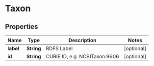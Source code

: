 
# Taxon

## Properties
Name | Type | Description | Notes
------------ | ------------- | ------------- | -------------
**label** | **String** | RDFS Label |  [optional]
**id** | **String** | CURIE ID, e.g. NCBITaxon:9606 |  [optional]



